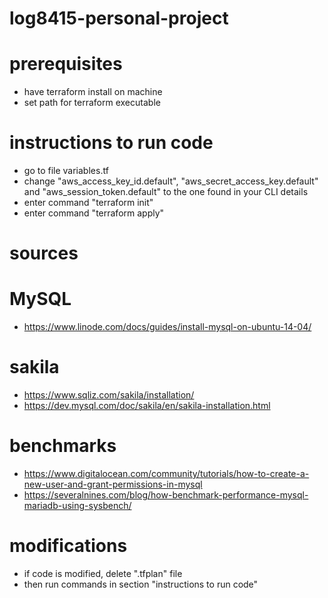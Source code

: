 # log8415-personal-project

# prerequisites
- have terraform install on machine
- set path for terraform executable

# instructions to run code
- go to file variables.tf 
- change "aws_access_key_id.default", "aws_secret_access_key.default" and "aws_session_token.default" to the one found in your CLI details
- enter command "terraform init"
- enter command "terraform apply"

# sources
# MySQL
- https://www.linode.com/docs/guides/install-mysql-on-ubuntu-14-04/

# sakila
- https://www.sqliz.com/sakila/installation/
- https://dev.mysql.com/doc/sakila/en/sakila-installation.html

# benchmarks
- https://www.digitalocean.com/community/tutorials/how-to-create-a-new-user-and-grant-permissions-in-mysql
- https://severalnines.com/blog/how-benchmark-performance-mysql-mariadb-using-sysbench/ 

# modifications
- if code is modified, delete ".tfplan" file
- then run commands in section "instructions to run code"
